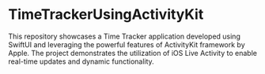 # TimeTrackerUsingActivityKit
This repository showcases a Time Tracker application developed using SwiftUI and leveraging the powerful features of ActivityKit framework by Apple. The project demonstrates the utilization of iOS Live Activity to enable real-time updates and dynamic functionality.
